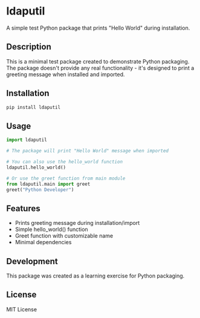 # ldaputil

A simple test Python package that prints "Hello World" during installation.

## Description

This is a minimal test package created to demonstrate Python packaging. The package doesn't provide any real functionality - it's designed to print a greeting message when installed and imported.

## Installation

```bash
pip install ldaputil
```

## Usage

```python
import ldaputil

# The package will print "Hello World" message when imported

# You can also use the hello_world function
ldaputil.hello_world()

# Or use the greet function from main module
from ldaputil.main import greet
greet("Python Developer")
```

## Features

- Prints greeting message during installation/import
- Simple hello_world() function
- Greet function with customizable name
- Minimal dependencies

## Development

This package was created as a learning exercise for Python packaging.

## License

MIT License 